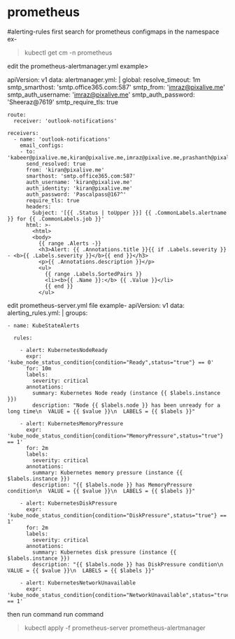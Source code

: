 # prometheus
#alerting-rules
first search for prometheus configmaps in the namespace ex-
> kubectl get cm -n prometheus

edit the prometheus-alertmanager.yml 
example> 

apiVersion: v1
data:
  alertmanager.yml: |
    global:
      resolve_timeout: 1m
      smtp_smarthost: 'smtp.office365.com:587'
      smtp_from: 'imraz@pixalive.me'
      smtp_auth_username: 'imraz@pixalive.me'
      smtp_auth_password: 'Sheeraz@7619'
      smtp_require_tls: true

    route:
      receiver: 'outlook-notifications'

    receivers:
      - name: 'outlook-notifications'
        email_configs:
        - to: 'kabeer@pixalive.me,kiran@pixalive.me,imraz@pixalive.me,prashanth@pixalive.me,rajasekar@pixalive.me,sathish@pixalive.me'
          send_resolved: true
          from: 'kiran@pixalive.me'
          smarthost: 'smtp.office365.com:587'
          auth_username: 'kiran@pixalive.me'
          auth_identity: 'kiran@pixalive.me'
          auth_password: 'Pascalpass@167^'
          require_tls: true
          headers:
            Subject: '[{{ .Status | toUpper }}] {{ .CommonLabels.alertname }} for {{ .CommonLabels.job }}'
          html: >-
            <html>
            <body>
              {{ range .Alerts -}}
              <h3>Alert: {{ .Annotations.title }}{{ if .Labels.severity }} - <b>{{ .Labels.severity }}</b>{{ end }}</h3>
              <p>{{ .Annotations.description }}</p>
              <ul>
                {{ range .Labels.SortedPairs }}
                <li><b>{{ .Name }}:</b> {{ .Value }}</li>
                {{ end }}
              </ul>

edit prometheus-server.yml file 
example-
apiVersion: v1
data:
  alerting_rules.yml: |
    groups:

    - name: KubeStateAlerts

      rules:

        - alert: KubernetesNodeReady
          expr: 'kube_node_status_condition{condition="Ready",status="true"} == 0'
          for: 10m
          labels:
            severity: critical
          annotations:
            summary: Kubernetes Node ready (instance {{ $labels.instance }})
            description: "Node {{ $labels.node }} has been unready for a long time\n  VALUE = {{ $value }}\n  LABELS = {{ $labels }}"

        - alert: KubernetesMemoryPressure
          expr: 'kube_node_status_condition{condition="MemoryPressure",status="true"} == 1'
          for: 2m
          labels:
            severity: critical
          annotations:
            summary: Kubernetes memory pressure (instance {{ $labels.instance }})
            description: "{{ $labels.node }} has MemoryPressure condition\n  VALUE = {{ $value }}\n  LABELS = {{ $labels }}"

        - alert: KubernetesDiskPressure
          expr: 'kube_node_status_condition{condition="DiskPressure",status="true"} == 1'
          for: 2m
          labels:
            severity: critical
          annotations:
            summary: Kubernetes disk pressure (instance {{ $labels.instance }})
            description: "{{ $labels.node }} has DiskPressure condition\n  VALUE = {{ $value }}\n  LABELS = {{ $labels }}"

        - alert: KubernetesNetworkUnavailable
          expr: 'kube_node_status_condition{condition="NetworkUnavailable",status="true"} == 1'

then run command run command 
> kubectl apply -f prometheus-server prometheus-alertmanager

